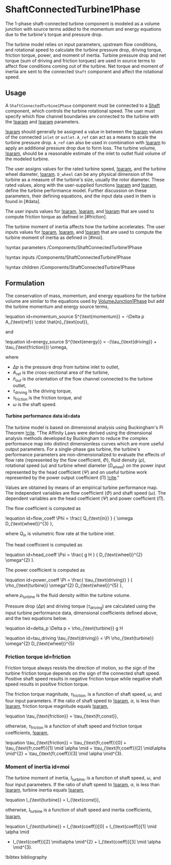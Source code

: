 # ShaftConnectedTurbine1Phase

The 1-phase shaft-connected turbine component is modeled as a volume junction
with source terms added to the momentum and energy equations due to the
turbine's torque and pressure drop.

The turbine model relies on input parameters, upstream flow conditions, and
rotational speed to calculate the turbine pressure drop, driving torque,
friction torque, power, and moment of inertia. Turbine pressure drop and net
torque (sum of driving and friction torques) are used in source terms to affect
flow conditions coming out of the turbine. Net torque and moment of inertia are
sent to the connected `Shaft` component and affect the rotational speed.

## Usage

A `ShaftConnectedTurbine1Phase` component must be connected to a
[Shaft](Shaft.md) component, which controls the turbine rotational speed. The
user must specify which flow channel boundaries are connected to the turbine
with the [!param](/Components/ShaftConnectedTurbine1Phase/inlet) and
[!param](/Components/ShaftConnectedTurbine1Phase/outlet) parameters.

[!param](/Components/ShaftConnectedTurbine1Phase/A_ref) should generally be
assigned a value in between the [!param](/Components/FlowChannel1Phase/A) values
of the connected `inlet` or `outlet`. `A_ref` can act as a means to scale the
turbine pressure drop. `A_ref` can also be used in combination with
[!param](/Components/ShaftConnectedTurbine1Phase/K) to apply an additional
pressure drop due to form loss. The turbine volume,
[!param](/Components/ShaftConnectedTurbine1Phase/volume), should be a reasonable
estimate of the inlet to outlet fluid volume of the modeled turbine.

The user assigns values for the rated turbine speed,
[!param](/Components/ShaftConnectedTurbine1Phase/omega_rated), and the turbine
wheel diameter, [!param](/Components/ShaftConnectedTurbine1Phase/D_wheel).
`D_wheel` can be any physical dimension of the turbine as a measure of the
turbine's size, usually the rotor diameter. These rated values, along with the
user-supplied functions
[!param](/Components/ShaftConnectedTurbine1Phase/head_coefficient) and
[!param](/Components/ShaftConnectedTurbine1Phase/power_coefficient), define the
turbine performance model. Further discussion on these parameters, their
defining equations, and the input data used in them is found in [#data].

The user inputs values for
[!param](/Components/ShaftConnectedTurbine1Phase/tau_fr_coeff),
[!param](/Components/ShaftConnectedTurbine1Phase/tau_fr_const), and
[!param](/Components/ShaftConnectedTurbine1Phase/speed_cr_fr) that are used to
compute friction torque as defined in [#friction].

The turbine moment of inertia affects how the turbine accelerates. The user
inputs values for
[!param](/Components/ShaftConnectedTurbine1Phase/inertia_coeff),
[!param](/Components/ShaftConnectedTurbine1Phase/inertia_const), and
[!param](/Components/ShaftConnectedTurbine1Phase/speed_cr_I) that are used to
compute the turbine moment of inertia as defined in [#moi].

!syntax parameters /Components/ShaftConnectedTurbine1Phase

!syntax inputs /Components/ShaftConnectedTurbine1Phase

!syntax children /Components/ShaftConnectedTurbine1Phase

## Formulation

The conservation of mass, momentum, and energy equations for the turbine volume
are similar to the equations used by
[VolumeJunction1Phase](VolumeJunction1Phase.md) but add the turbine momentum and
energy source terms,

!equation id=momentum_source
S^{\text{momentum}} = -\Delta p A_{\text{ref}} \cdot \hat{n}_{\text{out}},

and

!equation id=energy_source
S^{\text{energy}} = -(\tau_{\text{driving}} + \tau_{\text{friction}}) \omega,

where

- $\Delta p$ is the pressure drop from turbine inlet to outlet,
- $A_{\text{ref}}$ is the cross-sectional area of the turbine,
- $\hat{n}_{out}$ is the orientation of the flow channel connected to the turbine outlet,
- $\tau_{\text{driving}}$ is the driving torque,
- $\tau_{\text{friction}}$ is the friction torque, and
- $\omega$ is the shaft speed.

#### Turbine performance data id=data

The turbine model is based on dimensional analysis using Buckingham's Pi Theorem
[!cite](TurbineLecture). "The Affinity Laws were derived using the dimensional
analysis methods developed by Buckingham to reduce the complex performance map
into distinct dimensionless curves which are more useful output parameters. For
a single-phase gas turbine, the turbine's performance parameters are
non-dimensionalized to evaluate the effects of flow rate (represented by the
flow coefficient, $\Phi$), fluid density ($\rho$), rotational speed ($\omega$)
and turbine wheel diameter ($D_{\text{wheel}}$) on the power input represented
by the head coefficient ($\Psi$) and on useful turbine work represented by the
power output coefficient ($\Pi$) [!cite](TurbineCharacterization)."

Values are obtained by means of an empirical turbine performance map. The
independent variables are flow coefficient ($\Phi$) and shaft speed ($\omega$).
The dependent variables are the head coefficient ($\Psi$) and power coefficient
($\Pi$).

The flow coefficient is computed as

!equation id=flow_coeff
\Phi = \frac{ Q_{\text{in}} } { \omega D_{\text{wheel}}^{3} },

where $Q_{\text{in}}$ is volumetric flow rate at the turbine inlet.

The head coefficient is computed as

!equation id=head_coeff
\Psi = \frac{ g H } { D_{\text{wheel}}^{2} \omega^{2} }.

The power coefficient is computed as

!equation id=power_coeff
\Pi = \frac{ \tau_{\text{driving}} } { \rho_{\text{turbine}} \omega^{2}
D_{\text{wheel}}^{5} },

where $\rho_{\text{turbine}}$ is the fluid density within the turbine volume.

Pressure drop ($\Delta p$) and driving torque ($\tau_{\text{driving}}$) are
calculated using the input turbine performance data, dimensional coefficients
defined above, and the two equations below.

!equation id=delta_p
\Delta p = \rho_{\text{turbine}} g H

!equation id=tau_driving
\tau_{\text{driving}} = \Pi \rho_{\text{turbine}} \omega^{2} D_{\text{wheel}}^{5}


### Friction torque id=friction

Friction torque always resists the direction of motion, so the sign of the
turbine friction torque depends on the sign of the connected shaft speed.
Positive shaft speed results in negative friction torque while negative shaft
speed results in positive friction torque.

The friction torque magnitude, $\tau_{\text{friction}}$, is a function of shaft
speed, $\omega$, and four input parameters. If the ratio of shaft speed to
[!param](/Components/ShaftConnectedTurbine1Phase/omega_rated), $\alpha$, is less
than [!param](/Components/ShaftConnectedTurbine1Phase/speed_cr_fr), friction
torque magnitude equals
[!param](/Components/ShaftConnectedTurbine1Phase/tau_fr_const),

!equation
\tau_{\text{friction}} = \tau_{\text{fr,const}},


otherwise, $\tau_{\text{friction}}$ is a function of shaft speed and friction
torque coefficients,
[!param](/Components/ShaftConnectedTurbine1Phase/tau_fr_coeff),

!equation
\tau_{\text{friction}} = \tau_{\text{fr,coeff}}[0] + \tau_{\text{fr,coeff}}[1]
\mid \alpha \mid + \tau_{\text{fr,coeff}}[2] \mid\alpha \mid^{2} +
\tau_{\text{fr,coeff}}[3] \mid \alpha \mid^{3}.


### Moment of inertia id=moi

The turbine moment of inertia, $I_{\text{turbine}}$, is a function of shaft
speed, $\omega$, and four input parameters. If the ratio of shaft speed to
[!param](/Components/ShaftConnectedTurbine1Phase/omega_rated), $\alpha$, is less
than [!param](/Components/ShaftConnectedTurbine1Phase/speed_cr_I), turbine
inertia equals [!param](/Components/ShaftConnectedTurbine1Phase/inertia_const),

!equation
I_{\text{turbine}} = I_{\text{const}},

otherwise, $I_{\text{turbine}}$ is a function of shaft speed and inertia
coefficients, [!param](/Components/ShaftConnectedTurbine1Phase/inertia_coeff),

!equation
I_{\text{turbine}} = I_{\text{coeff}}[0] + I_{\text{coeff}}[1] \mid \alpha \mid
+ I_{\text{coeff}}[2] \mid\alpha \mid^{2} + I_{\text{coeff}}[3] \mid \alpha
\mid^{3}.


!bibtex bibliography
